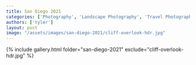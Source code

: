 ```yaml
---
title: San Diego 2021
categories: ['Photography', 'Landscape Photography', 'Travel Photography']
authors: ['tyler']
layout: post
image: "/assets/images/san-diego-2021/cliff-overlook-hdr.jpg"
---
```


{% include gallery.html folder="san-diego-2021" exclude="cliff-overlook-hdr.jpg" %}
